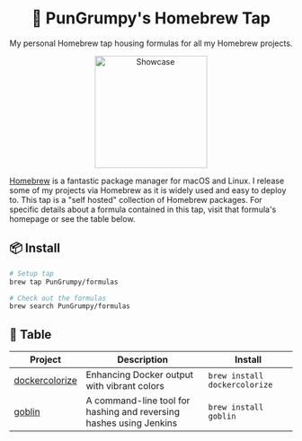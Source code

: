 <div align="center">

# 🍺 PunGrumpy's Homebrew Tap

My personal Homebrew tap housing formulas for all my Homebrew projects.

<img src="https://upload.wikimedia.org/wikipedia/commons/thumb/9/95/Homebrew_logo.svg/1200px-Homebrew_logo.svg.png" alt="Showcase" width="200"/>

</div>

[Homebrew](https://brew.sh) is a fantastic package manager for macOS and Linux. I release some of my projects via Homebrew as it is widely used and easy to deploy to. This tap is a "self hosted" collection of Homebrew packages. For specific details about a formula contained in this tap, visit that formula's homepage or see the table below.

## 📦 Install

```bash
# Setup tap
brew tap PunGrumpy/formulas

# Check out the formulas
brew search PunGrumpy/formulas
```

## 🍴 Table

<!-- project_table_start -->

| Project                                                       | Description                                                        | Install                       |
| ------------------------------------------------------------- | ------------------------------------------------------------------ | ----------------------------- |
| [dockercolorize](https://github.com/PunGrumpy/dockercolorize) | Enhancing Docker output with vibrant colors                        | `brew install dockercolorize` |
| [goblin](https://github.com/PunGrumpy/goblin)                 | A command-line tool for hashing and reversing hashes using Jenkins | `brew install goblin`         |

<!-- project_table_end -->
